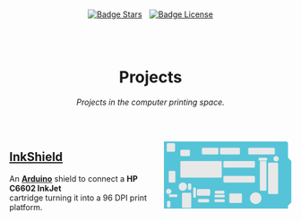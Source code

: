 
<br>

<div align = center>

[![Badge Stars]][#]  
[![Badge License]][License]

<br>
<br>

# Projects

*Projects in the computer printing space.*

</div>

<br>
<br>

[<img align = right height = 120 src = 'Resources/Projects/InkShield/Thumbnail.png' />][InkShield]

## **[InkShield]**

An **[Arduino]** shield to connect a **HP C6602 InkJet**  
cartridge turning it into a 96 DPI print platform.

<br>


<!----------------------------------------------------------------------------->

[Arduino]: https://www.arduino.cc/

[InkShield]: Projects/InkShield.md
[License]: LICENSE
[#]: #


<!---------------------------------[ Badges ]---------------------------------->

[Badge License]: https://img.shields.io/badge/-BY_SA_4.0-ae6c18.svg?style=for-the-badge&labelColor=EF9421&logoColor=white&logo=CreativeCommons
[Badge Stars]: https://img.shields.io/github/stars/OpenPrinters/Projects?style=for-the-badge&logoColor=white&logo=Trustpilot&labelColor=FF66AA&color=cf538b
